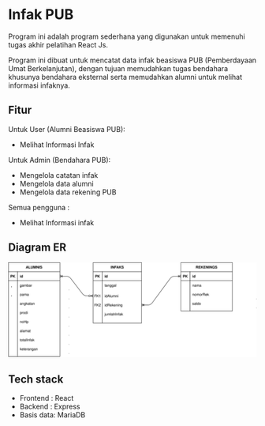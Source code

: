 # Infak PUB
Program ini adalah program sederhana yang digunakan untuk memenuhi tugas akhir pelatihan React Js. 

Program ini dibuat untuk mencatat data infak beasiswa PUB (Pemberdayaan Umat Berkelanjutan), dengan tujuan memudahkan tugas bendahara khusunya bendahara eksternal serta memudahkan alumni untuk melihat informasi infaknya.

## Fitur
Untuk User (Alumni Beasiswa PUB):
- Melihat Informasi Infak

Untuk Admin (Bendahara PUB):
- Mengelola catatan infak
- Mengelola data alumni
- Mengelola data rekening PUB

Semua pengguna :
- Melihat Informasi infak

## Diagram ER
![erd](ERD.svg "erd program")
## Tech stack
- Frontend : React
- Backend : Express
- Basis data: MariaDB
